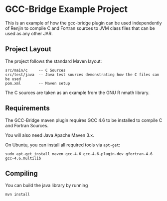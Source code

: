 
# GCC-Bridge Example Project

This is an example of how the gcc-bridge plugin can be used independently of Renjin to compile
C and Fortran sources to JVM class files that can be used as any other JAR.

## Project Layout

The project follows the standard Maven layout:

```
src/main/c     -- C Sources
src/test/java  -- Java test sources demonstrating how the C files can be used
pom.xml        -- Maven setup
```

The C sources are taken as an example from the GNU R nmath library.

## Requirements

The GCC-Bridge maven plugin requires GCC 4.6 to be installed to compile C and Fortran Sources. 

You will also need Java  Apache Maven 3.x.

On Ubuntu, you can install all required tools via `apt-get`:

```
sudo apt-get install maven gcc-4.6 gcc-4.6-plugin-dev gfortran-4.6 gcc-4.6.multilib
```

## Compiling

You can build the java library by running

```
mvn install
```



 


